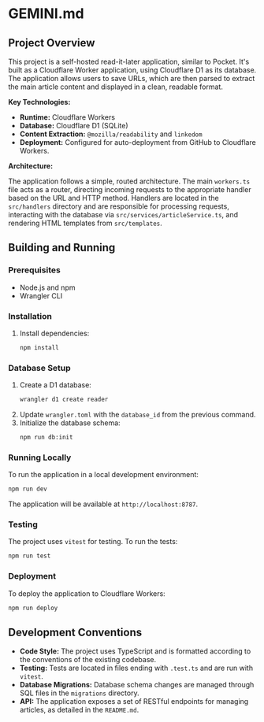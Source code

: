 # GEMINI.md

## Project Overview

This project is a self-hosted read-it-later application, similar to Pocket. It's built as a Cloudflare Worker application, using Cloudflare D1 as its database. The application allows users to save URLs, which are then parsed to extract the main article content and displayed in a clean, readable format.

**Key Technologies:**

*   **Runtime:** Cloudflare Workers
*   **Database:** Cloudflare D1 (SQLite)
*   **Content Extraction:** `@mozilla/readability` and `linkedom`
*   **Deployment:** Configured for auto-deployment from GitHub to Cloudflare Workers.

**Architecture:**

The application follows a simple, routed architecture. The main `workers.ts` file acts as a router, directing incoming requests to the appropriate handler based on the URL and HTTP method. Handlers are located in the `src/handlers` directory and are responsible for processing requests, interacting with the database via `src/services/articleService.ts`, and rendering HTML templates from `src/templates`.

## Building and Running

### Prerequisites

*   Node.js and npm
*   Wrangler CLI

### Installation

1.  Install dependencies:
    ```bash
    npm install
    ```

### Database Setup

1.  Create a D1 database:
    ```bash
    wrangler d1 create reader
    ```
2.  Update `wrangler.toml` with the `database_id` from the previous command.
3.  Initialize the database schema:
    ```bash
    npm run db:init
    ```

### Running Locally

To run the application in a local development environment:

```bash
npm run dev
```

The application will be available at `http://localhost:8787`.

### Testing

The project uses `vitest` for testing. To run the tests:

```bash
npm run test
```

### Deployment

To deploy the application to Cloudflare Workers:

```bash
npm run deploy
```

## Development Conventions

*   **Code Style:** The project uses TypeScript and is formatted according to the conventions of the existing codebase.
*   **Testing:** Tests are located in files ending with `.test.ts` and are run with `vitest`.
*   **Database Migrations:** Database schema changes are managed through SQL files in the `migrations` directory.
*   **API:** The application exposes a set of RESTful endpoints for managing articles, as detailed in the `README.md`.
